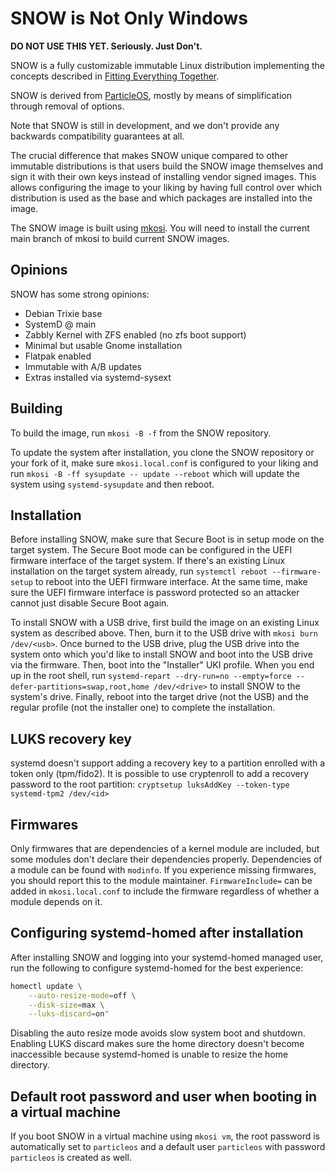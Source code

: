 # SNOW is Not Only Windows

**DO NOT USE THIS YET. Seriously. Just Don't.**

SNOW is a fully customizable immutable Linux distribution implementing the
concepts described in
[Fitting Everything Together](https://0pointer.net/blog/fitting-everything-together.html).

SNOW is derived from [ParticleOS](https://github.com/systemd/particleos), mostly by means
of simplification through removal of options.

Note that SNOW is still in development, and we don't provide any backwards
compatibility guarantees at all.

The crucial difference that makes SNOW unique compared to other immutable
distributions is that users build the SNOW image themselves and sign it
with their own keys instead of installing vendor signed images. This allows
configuring the image to your liking by having full control over which
distribution is used as the base and which packages are installed into the
image.

The SNOW image is built using [mkosi](https://github.com/systemd/mkosi).
You will need to install the current main branch of mkosi to build current
SNOW images.

## Opinions

SNOW has some strong opinions:

- Debian Trixie base
- SystemD @ main
- Zabbly Kernel with ZFS enabled (no zfs boot support)
- Minimal but usable Gnome installation
- Flatpak enabled
- Immutable with A/B updates
- Extras installed via systemd-sysext

## Building

To build the image, run `mkosi -B -f` from the SNOW repository.

To update the system after installation, you clone the SNOW repository
or your fork of it, make sure `mkosi.local.conf` is configured to your liking and
run `mkosi -B -ff sysupdate -- update --reboot` which will update the system using
`systemd-sysupdate` and then reboot.

## Installation

Before installing SNOW, make sure that Secure Boot is in setup mode on the
target system. The Secure Boot mode can be configured in the UEFI firmware
interface of the target system. If there's an existing Linux installation on the
target system already, run `systemctl reboot --firmware-setup` to reboot into
the UEFI firmware interface. At the same time, make sure the UEFI firmware
interface is password protected so an attacker cannot just disable Secure Boot
again.

To install SNOW with a USB drive, first build the image on an existing
Linux system as described above. Then, burn it to the USB drive with
`mkosi burn /dev/<usb>`. Once burned to the USB drive, plug the USB drive into
the system onto which you'd like to install SNOW and boot into the USB
drive via the firmware. Then, boot into the "Installer" UKI profile. When you
end up in the root shell, run
`systemd-repart --dry-run=no --empty=force --defer-partitions=swap,root,home /dev/<drive>`
to install SNOW to the system's drive. Finally, reboot into the target
drive (not the USB) and the regular profile (not the installer one) to complete
the installation.

## LUKS recovery key

systemd doesn't support adding a recovery key to a partition enrolled with a token
only (tpm/fido2). It is possible to use cryptenroll to add a recovery password
to the root partition: `cryptsetup luksAddKey --token-type systemd-tpm2 /dev/<id>`

## Firmwares

Only firmwares that are dependencies of a kernel module are included, but some
modules don't declare their dependencies properly. Dependencies of a module can be
found with `modinfo`. If you experience missing firmwares, you should report
this to the module maintainer. `FirmwareInclude=` can be added in `mkosi.local.conf`
to include the firmware regardless of whether a module depends on it.

## Configuring systemd-homed after installation

After installing SNOW and logging into your systemd-homed managed user,
run the following to configure systemd-homed for the best experience:

```sh
homectl update \
    --auto-resize-mode=off \
    --disk-size=max \
    --luks-discard=on"
```

Disabling the auto resize mode avoids slow system boot and shutdown. Enabling
LUKS discard makes sure the home directory doesn't become inaccessible because
systemd-homed is unable to resize the home directory.

## Default root password and user when booting in a virtual machine

If you boot SNOW in a virtual machine using `mkosi vm`, the root password
is automatically set to `particleos` and a default user `particleos` with password
`particleos` is created as well.
